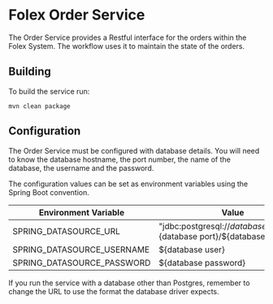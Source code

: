 # Folex Order Service

The Order Service provides a Restful interface for the orders within the Folex System. The workflow uses it to maintain the state of the orders.

## Building

To build the service run:

```
mvn clean package
```

## Configuration

The Order Service must be configured with database details. You will need to know the database hostname, the port number, the name of the database, the username and the password.

The configuration values can be set as environment variables using the Spring Boot convention.

| Environment Variable       | Value                                                                      |
|----------------------------|----------------------------------------------------------------------------|
| SPRING_DATASOURCE_URL      | "jdbc:postgresql://${database hostname}:${database port}/${database name}" |
| SPRING_DATASOURCE_USERNAME | ${database user}                                                           |
| SPRING_DATASOURCE_PASSWORD | ${database password}                                                       |

If you run the service with a database other than Postgres, remember to change the URL to use the format the database driver expects.

